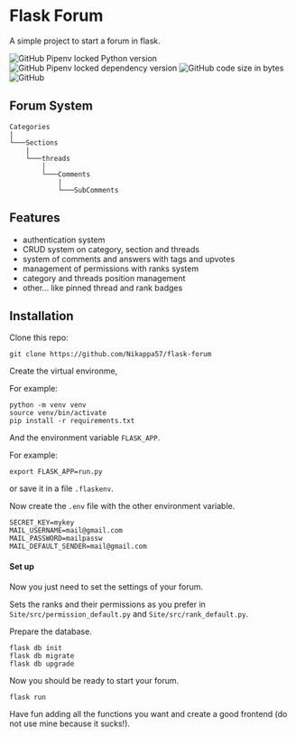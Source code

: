 # Flask Forum
A simple project to start a forum in flask.

![GitHub Pipenv locked Python version](https://img.shields.io/github/pipenv/locked/python-version/nikappa57/flask-forum?style=for-the-badge) ![GitHub Pipenv locked dependency version](https://img.shields.io/github/pipenv/locked/dependency-version/nikappa57/flask-forum/flask?style=for-the-badge) ![GitHub code size in bytes](https://img.shields.io/github/languages/code-size/nikappa57/flask-forum?style=for-the-badge) ![GitHub](https://img.shields.io/github/license/Nikappa57/flask-forum?style=for-the-badge) 
## Forum System
```
Categories 
|
└───Sections
    |
    └───threads
        │
        └───Comments
            |
            └───SubComments

```

## Features
- authentication system
- CRUD system on category, section and threads
- system of comments and answers with tags and upvotes
- management of permissions with ranks system
- category and threads position management
- other... like pinned thread and rank badges

## Installation

Clone this repo:
```console
git clone https://github.com/Nikappa57/flask-forum
```

Create the virtual environme,

For example:
```
python -m venv venv
source venv/bin/activate
pip install -r requirements.txt
```

And the environment variable `FLASK_APP`.

For example:
```console
export FLASK_APP=run.py
```
or save it in a file `.flaskenv`.


Now create the `.env` file with the other environment variable.
```plaintext
SECRET_KEY=mykey
MAIL_USERNAME=mail@gmail.com
MAIL_PASSWORD=mailpassw
MAIL_DEFAULT_SENDER=mail@gmail.com
```

#### Set up
Now you just need to set the settings of your forum.

Sets the ranks and their permissions as you prefer in `Site/src/permission_default.py` and `Site/src/rank_default.py`.

Prepare the database.
```
flask db init
flask db migrate
flask db upgrade
```

Now you should be ready to start your forum.
```console
flask run
```
 
Have fun adding all the functions you want and create a good frontend (do not use mine because it sucks!).
